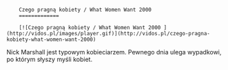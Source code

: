 
        Czego pragną kobiety / What Women Want 2000 
        =============
        
        [![Czego pragną kobiety / What Women Want 2000 ](http://vidos.pl/images/player.gif)](http://vidos.pl/czego-pragna-kobiety-what-women-want-2000)
        
        
 Nick Marshall jest typowym kobieciarzem. Pewnego dnia ulega wypadkowi, po którym słyszy myśli kobiet.
    